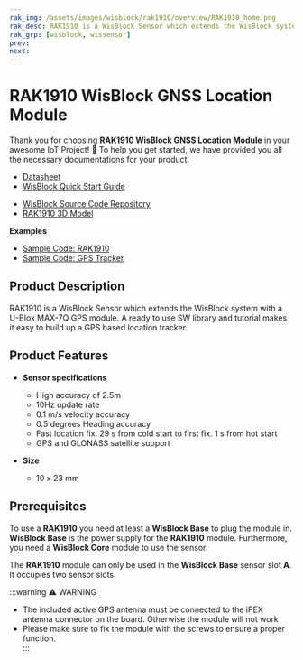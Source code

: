 ```yaml
---
rak_img: /assets/images/wisblock/rak1910/overview/RAK1910_home.png
rak_desc: RAK1910 is a WisBlock Sensor which extends the WisBlock system with a U-Blox MAX-7Q GPS module. A ready to use SW library and tutorial makes it easy to build up a GPS based location tracker.
rak_grp: [wisblock, wissensor]
prev: 
next: 
---
```



# RAK1910 WisBlock GNSS Location Module

Thank you for choosing **RAK1910 WisBlock GNSS Location Module** in your awesome IoT Project! 🎉 To help you get started, we have provided you all the necessary documentations for your product.

* [Datasheet](../Datasheet/)
* <a href="../../Quickstart/" target="_blank">WisBlock Quick Start Guide</a>
<!---* [WisBlock Quick Start Guide](../../Quickstart/)-->
* [WisBlock Source Code Repository](https://github.com/RAKWireless/WisBlock/)
* [RAK1910 3D Model](https://downloads.rakwireless.com/LoRa/WisBlock/WisBlock-3D/pwb-rak1910.stp)

**Examples**
* [Sample Code: RAK1910](https://github.com/RAKWireless/WisBlock/tree/master/examples/sensors/RAK1910_GPS_UBLOX7)
* [Sample Code: GPS Tracker](https://github.com/RAKWireless/WisBlock/tree/master/examples/solutions/GPS_Tracker)

## Product Description

RAK1910 is a WisBlock Sensor which extends the WisBlock system with a U-Blox MAX-7Q GPS module. A ready to use SW library and tutorial makes it easy to build up a GPS based location tracker.

## Product Features

* **Sensor specifications**
    * High accuracy of 2.5m
    * 10Hz update rate
    * 0.1 m/s velocity accuracy
    * 0.5 degrees Heading accuracy
    * Fast location fix. 29 s from cold start to first fix. 1 s from hot start
    * GPS and GLONASS satellite support 

* **Size**
    * 10 x 23 mm

## Prerequisites

To use a **RAK1910** you need at least a **WisBlock Base** to plug the module in. **WisBlock Base** is the power supply for the **RAK1910** module. Furthermore, you need a **WisBlock Core** module to use the sensor.

The **RAK1910** module can only be used in the **WisBlock Base** sensor slot **A**. It occupies two sensor slots.

:::warning ⚠️ WARNING    
* The included active GPS antenna must be connected to the iPEX antenna connector on the board. Otherwise the module will not work
* Please make sure to fix the module with the screws to ensure a proper function.    
::: 